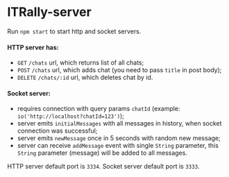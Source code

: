 # ITRally-server
Run `npm start` to start http and socket servers.

#### HTTP server has:
 - `GET` `/chats` url, which returns list of all chats;
 - `POST` `/chats` url, which adds chat (you need to pass `title` in post body);
 - `DELETE` `/chats/:id` url, which deletes chat by id.

#### Socket server:
 - requires connection with query params `chatId` (example: `io('http://localhost?chatId=123')`);
 - server emits `initialMessages` with all messages in history, when socket connection was successful;
 - server emits `newMessage` once in 5 seconds with random new message;
 - server can receive `addMessage` event with single `String` parameter, this `String` parameter (message) will be added to all messages.
 
 HTTP server default port is `3334`. Socket server default port is `3333`.
